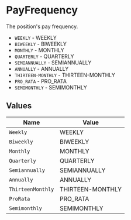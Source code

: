 # PayFrequency

The position's pay frequency.

* `WEEKLY` - WEEKLY
* `BIWEEKLY` - BIWEEKLY
* `MONTHLY` - MONTHLY
* `QUARTERLY` - QUARTERLY
* `SEMIANNUALLY` - SEMIANNUALLY
* `ANNUALLY` - ANNUALLY
* `THIRTEEN-MONTHLY` - THIRTEEN-MONTHLY
* `PRO_RATA` - PRO_RATA
* `SEMIMONTHLY` - SEMIMONTHLY


## Values

| Name              | Value             |
| ----------------- | ----------------- |
| `Weekly`          | WEEKLY            |
| `Biweekly`        | BIWEEKLY          |
| `Monthly`         | MONTHLY           |
| `Quarterly`       | QUARTERLY         |
| `Semiannually`    | SEMIANNUALLY      |
| `Annually`        | ANNUALLY          |
| `ThirteenMonthly` | THIRTEEN-MONTHLY  |
| `ProRata`         | PRO_RATA          |
| `Semimonthly`     | SEMIMONTHLY       |